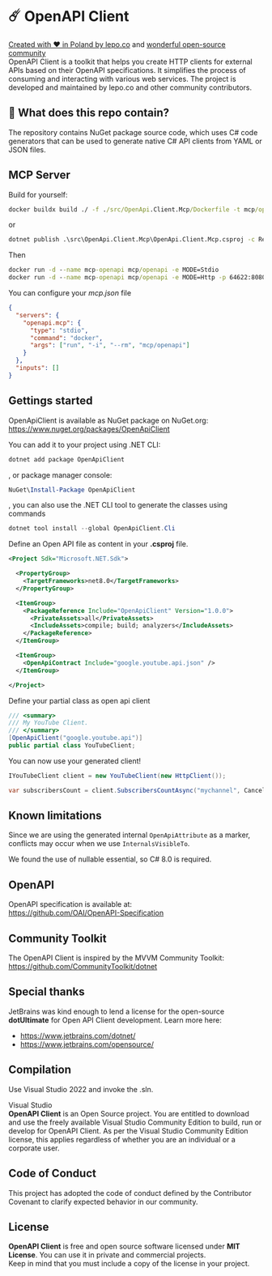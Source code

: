 # ☄️ OpenAPI Client

[Created with ❤ in Poland by lepo.co](https://lepo.co/) and [wonderful open-source community](https://github.com/lepoco/openapi.client/graphs/contributors)  
OpenAPI Client is a toolkit that helps you create HTTP clients for external APIs based on their OpenAPI specifications. It simplifies the process of consuming and interacting with various web services. The project is developed and maintained by lepo.co and other community contributors.

## 👀 What does this repo contain?

The repository contains NuGet package source code, which uses C# code generators that can be used to generate native C# API clients from YAML or JSON files.

## MCP Server

Build for yourself:

```cmd
docker buildx build ./ -f ./src/OpenApi.Client.Mcp/Dockerfile -t mcp/openapi --no-cache
```

or

```cmd
dotnet publish .\src\OpenApi.Client.Mcp\OpenApi.Client.Mcp.csproj -c Release /t:PublishContainer
```

Then

```cmd
docker run -d --name mcp-openapi mcp/openapi -e MODE=Stdio
docker run -d --name mcp-openapi mcp/openapi -e MODE=Http -p 64622:8080
```

You can configure your *mcp.json* file

```json
{
  "servers": {
    "openapi.mcp": {
      "type": "stdio",
      "command": "docker",
      "args": ["run", "-i", "--rm", "mcp/openapi"]
    }
  },
  "inputs": []
}
```

## Gettings started

OpenApiClient is available as NuGet package on NuGet.org:  
<https://www.nuget.org/packages/OpenApiClient>

You can add it to your project using .NET CLI:

```powershell
dotnet add package OpenApiClient
```

, or package manager console:

```powershell
NuGet\Install-Package OpenApiClient
```

, you can also use the .NET CLI tool to generate the classes using commands

```powershell
dotnet tool install --global OpenApiClient.Cli
```

Define an Open API file as content in your **.csproj** file.

```xml
<Project Sdk="Microsoft.NET.Sdk">

  <PropertyGroup>
    <TargetFrameworks>net8.0</TargetFrameworks>
  </PropertyGroup>

  <ItemGroup>
    <PackageReference Include="OpenApiClient" Version="1.0.0">
      <PrivateAssets>all</PrivateAssets>
      <IncludeAssets>compile; build; analyzers</IncludeAssets>
    </PackageReference>
  </ItemGroup>

  <ItemGroup>
    <OpenApiContract Include="google.youtube.api.json" />
  </ItemGroup>

</Project>
```

Define your partial class as open api client

```csharp
/// <summary>
/// My YouTube Client.
/// </summary>
[OpenApiClient("google.youtube.api")]
public partial class YouTubeClient;
```

You can now use your generated client!

```csharp
IYouTubeClient client = new YouTubeClient(new HttpClient());

var subscribersCount = client.SubscribersCountAsync("mychannel", CancellationToken.None);
```

## Known limitations

Since we are using the generated internal `OpenApiAttribute` as a marker, conflicts may occur when we use `InternalsVisibleTo`.

We found the use of nullable essential, so C# 8.0 is required.

## OpenAPI

OpenAPI specification is available at:  
<https://github.com/OAI/OpenAPI-Specification>

## Community Toolkit

The OpenAPI Client is inspired by the MVVM Community Toolkit:  
<https://github.com/CommunityToolkit/dotnet>

## Special thanks

JetBrains was kind enough to lend a license for the open-source **dotUltimate** for Open API Client development. Learn more here:

- https://www.jetbrains.com/dotnet/
- https://www.jetbrains.com/opensource/

## Compilation

Use Visual Studio 2022 and invoke the .sln.

Visual Studio  
**OpenAPI Client** is an Open Source project. You are entitled to download and use the freely available Visual Studio Community Edition to build, run or develop for OpenAPI Client. As per the Visual Studio Community Edition license, this applies regardless of whether you are an individual or a corporate user.

## Code of Conduct

This project has adopted the code of conduct defined by the Contributor Covenant to clarify expected behavior in our community.

## License

**OpenAPI Client** is free and open source software licensed under **MIT License**. You can use it in private and commercial projects.  
Keep in mind that you must include a copy of the license in your project.
